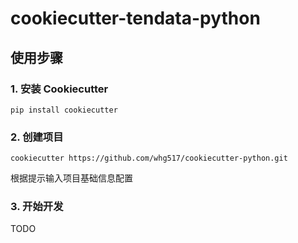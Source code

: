 # cookiecutter-tendata-python

## 使用步骤

### 1. 安装 Cookiecutter

```shell script
pip install cookiecutter
```

### 2. 创建项目

```shell script
cookiecutter https://github.com/whg517/cookiecutter-python.git
```

根据提示输入项目基础信息配置

### 3. 开始开发

TODO